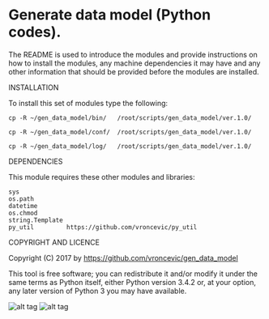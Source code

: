 Generate data model (Python codes).
================================================================================

The README is used to introduce the modules and provide instructions on
how to install the modules, any machine dependencies it may have and any
other information that should be provided before the modules are installed.

INSTALLATION

To install this set of modules type the following:

	cp -R ~/gen_data_model/bin/   /root/scripts/gen_data_model/ver.1.0/

	cp -R ~/gen_data_model/conf/  /root/scripts/gen_data_model/ver.1.0/

	cp -R ~/gen_data_model/log/   /root/scripts/gen_data_model/ver.1.0/

DEPENDENCIES

This module requires these other modules and libraries:

	sys
	os.path
	datetime
	os.chmod
	string.Template
	py_util         https://github.com/vroncevic/py_util

COPYRIGHT AND LICENCE

Copyright (C) 2017 by https://github.com/vroncevic/gen_data_model

This tool is free software; you can redistribute it and/or modify
it under the same terms as Python itself, either Python version 3.4.2 or,
at your option, any later version of Python 3 you may have available.

![alt tag](https://raw.githubusercontent.com/vroncevic/gen_data_model/master/python_logo.png)
![alt tag](https://raw.githubusercontent.com/vroncevic/gen_data_model/master/linux_logo.jpg)

